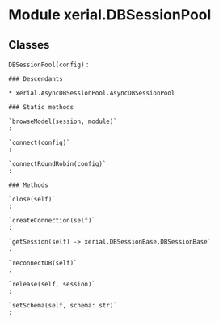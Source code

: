 Module xerial.DBSessionPool
===========================

Classes
-------

`DBSessionPool(config)`
:   

    ### Descendants

    * xerial.AsyncDBSessionPool.AsyncDBSessionPool

    ### Static methods

    `browseModel(session, module)`
    :

    `connect(config)`
    :

    `connectRoundRobin(config)`
    :

    ### Methods

    `close(self)`
    :

    `createConnection(self)`
    :

    `getSession(self) ‑> xerial.DBSessionBase.DBSessionBase`
    :

    `reconnectDB(self)`
    :

    `release(self, session)`
    :

    `setSchema(self, schema: str)`
    :